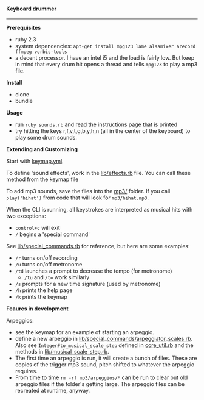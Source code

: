 #### Keyboard drummer

---

**Prerequisites**

- ruby 2.3
- system depencencies: `apt-get install mpg123 lame alsamixer arecord ffmpeg vorbis-tools`
- a decent processor. I have an intel i5 and the load is fairly low. But
keep in mind that every drum hit opens a thread and tells `mpg123` to play a
mp3 file. 

**Install**

- clone
- bundle

**Usage**

- run `ruby sounds.rb` and read the instructions page that is printed
- try hitting the keys r,f,v,t,g,b,y,h,n (all in the center of the keyboard) to play some drum sounds.

**Extending and Customizing**

Start with [keymap.yml](./keymap.yml).

To define 'sound effects', work in the [lib/effects.rb](lib/effects.rb) file.
You can call these method from the keymap file

To add mp3 sounds, save the files into the [mp3/](./mp3/) folder.
If you call `play('hihat')` from code that will look for `mp3/hihat.mp3`.

When the CLI is running, all keystrokes are interpreted as musical hits with
two exceptions:

  - `control+c` will exit
  - `/` begins a 'special command'

See [lib/special_commands.rb](./lib/special_commands.rb) for reference, but here
are some examples:

  - `/r` turns on/off recording
  - `/u` turns on/off metronome
  - `/td` launches a prompt to decrease the tempo (for metronome)
    - `/tu` and `/t=` work similarly
  - `/s` prompts for a new time signature (used by metronome)
  - `/h` prints the help page
  - `/k` prints the keymap

**Feaures in development**

Arpeggios:

- see the keymap for an example of starting an arpeggio.
- define a new arpeggio in [lib/special_commands/arpeggiator_scales.rb](./lib/special_commands/arpeggiator_scales.rb).
Also see `Integer#to_musical_scale_step` defined in [core_util.rb](./core_util.rb)
and the methods in [lib/musical_scale_step.rb](./lib/musical_scale_step.rb).
- The first time an arpeggio is run, it will create a bunch of files. These are copies
of the trigger mp3 sound, pitch shifted to whatever the arpeggio requires.
- From time to time `rm -rf mp3/arpeggios/*` can be run to clear out old arpeggio files
if the folder's getting large. The arpeggio files can be recreated at runtime, anyway. 
